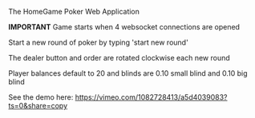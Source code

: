 The HomeGame Poker Web Application

**IMPORTANT**
Game starts when 4 websocket connections are opened

Start a new round of poker by typing 'start new round'

The dealer button and order are rotated clockwise each new round

Player balances default to 20 and blinds are 0.10 small blind and 0.10 big blind

See the demo here: https://vimeo.com/1082728413/a5d4039083?ts=0&share=copy

